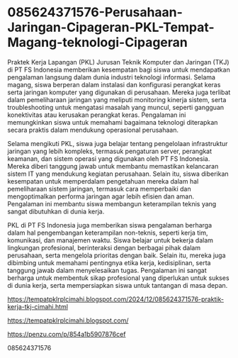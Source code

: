 # 085624371576-Perusahaan-Jaringan-Cipageran-PKL-Tempat-Magang-teknologi-Cipageran
Praktek Kerja Lapangan (PKL) Jurusan Teknik Komputer dan Jaringan (TKJ) di PT FS Indonesia memberikan kesempatan bagi siswa untuk mendapatkan pengalaman langsung dalam dunia industri teknologi informasi. Selama magang, siswa berperan dalam instalasi dan konfigurasi perangkat keras serta jaringan komputer yang digunakan di perusahaan. Mereka juga terlibat dalam pemeliharaan jaringan yang meliputi monitoring kinerja sistem, serta troubleshooting untuk mengatasi masalah yang muncul, seperti gangguan konektivitas atau kerusakan perangkat keras. Pengalaman ini memungkinkan siswa untuk memahami bagaimana teknologi diterapkan secara praktis dalam mendukung operasional perusahaan.

Selama mengikuti PKL, siswa juga belajar tentang pengelolaan infrastruktur jaringan yang lebih kompleks, termasuk pengaturan server, perangkat keamanan, dan sistem operasi yang digunakan oleh PT FS Indonesia. Mereka diberi tanggung jawab untuk membantu memastikan kelancaran sistem IT yang mendukung kegiatan perusahaan. Selain itu, siswa diberikan kesempatan untuk memperdalam pengetahuan mereka dalam hal pemeliharaan sistem jaringan, termasuk cara memperbaiki dan mengoptimalkan performa jaringan agar lebih efisien dan aman. Pengalaman ini membantu siswa membangun keterampilan teknis yang sangat dibutuhkan di dunia kerja.

PKL di PT FS Indonesia juga memberikan siswa pengalaman berharga dalam hal pengembangan keterampilan non-teknis, seperti kerja tim, komunikasi, dan manajemen waktu. Siswa belajar untuk bekerja dalam lingkungan profesional, berinteraksi dengan berbagai pihak dalam perusahaan, serta mengelola prioritas dengan baik. Selain itu, mereka juga dibimbing untuk memahami pentingnya etika kerja, kedisiplinan, serta tanggung jawab dalam menyelesaikan tugas. Pengalaman ini sangat berharga untuk membentuk sikap profesional yang diperlukan untuk sukses di dunia kerja, serta mempersiapkan siswa untuk tantangan di masa depan.

https://tempatpklrplcimahi.blogspot.com/2024/12/085624371576-praktik-kerja-tkj-cimahi.html

https://tempatpklrplcimahi.blogspot.com/

https://penzu.com/p/854a1b5907876cef

085624371576
